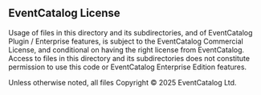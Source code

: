 ## EventCatalog License

Usage of files in this directory and its subdirectories, and of EventCatalog Plugin / Enterprise features, is subject to the EventCatalog Commercial License, and conditional on having the right license from EventCatalog. Access to files in this directory and its subdirectories does not constitute permission to use this code or EventCatalog Enterprise Edition features.

Unless otherwise noted, all files Copyright © 2025 EventCatalog Ltd.
